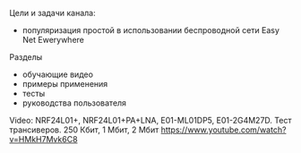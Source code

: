 Цели и задачи канала: 
- популяризация простой в использовании беспроводной сети Easy Net Ewerywhere

Разделы
- обучающие видео
- примеры применения 
- тесты
- руководства пользователя

Video:
NRF24L01+, NRF24L01+PA+LNA, E01-ML01DP5, E01-2G4M27D. Тест трансиверов. 250 Кбит, 1 Мбит, 2 Мбит
https://www.youtube.com/watch?v=HMkH7Mvk6C8

<!---
EasyNetEverywhere/EasyNetEverywhere is a ✨ special ✨ repository because its `README.md` (this file) appears on your GitHub profile.
You can click the Preview link to take a look at your changes.
--->
